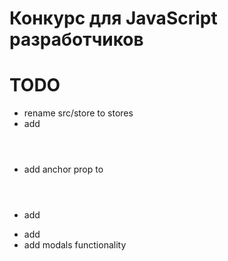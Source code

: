 # Конкурс для JavaScript разработчиков

# TODO
* rename src/store to stores
* add <Header level="1" />
* add anchor prop to <Header />
* add <Blockquote />
* add <TextInput />
* add modals functionality
